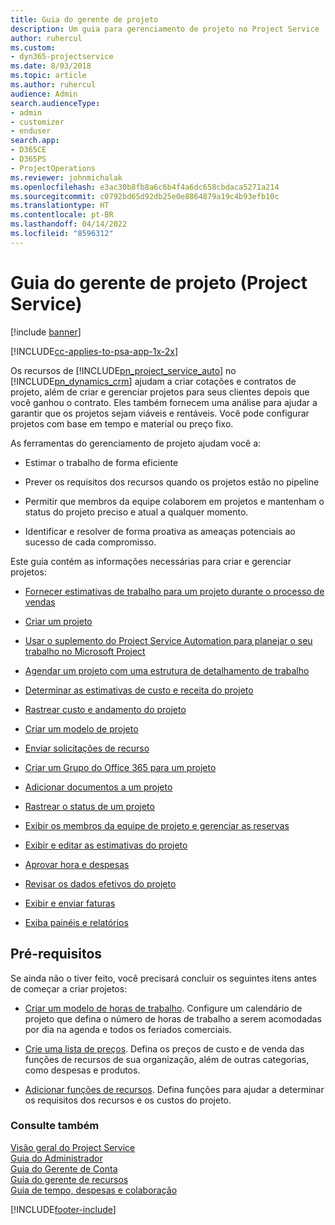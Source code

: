 ```yaml
---
title: Guia do gerente de projeto
description: Um guia para gerenciamento de projeto no Project Service
author: ruhercul
ms.custom:
- dyn365-projectservice
ms.date: 8/03/2018
ms.topic: article
ms.author: ruhercul
audience: Admin
search.audienceType:
- admin
- customizer
- enduser
search.app:
- D365CE
- D365PS
- ProjectOperations
ms.reviewer: johnmichalak
ms.openlocfilehash: e3ac30b8fb8a6c6b4f4a6dc658cbdaca5271a214
ms.sourcegitcommit: c0792bd65d92db25e0e8864879a19c4b93efb10c
ms.translationtype: HT
ms.contentlocale: pt-BR
ms.lasthandoff: 04/14/2022
ms.locfileid: "8596312"
---
```

# <a name="project-manager-guide-project-service"></a>Guia do gerente de projeto (Project Service)

[!include [banner](../includes/psa-now-project-operations.md)]

[!INCLUDE[cc-applies-to-psa-app-1x-2x](../includes/cc-applies-to-psa-app-1x-2x.md)]

Os recursos de [!INCLUDE[pn_project_service_auto](../includes/pn-project-service-auto.md)] no [!INCLUDE[pn_dynamics_crm](../includes/pn-dynamics-crm.md)] ajudam a criar cotações e contratos de projeto, além de criar e gerenciar projetos para seus clientes depois que você ganhou o contrato. Eles também fornecem uma análise para ajudar a garantir que os projetos sejam viáveis e rentáveis. Você pode configurar projetos com base em tempo e material ou preço fixo.  
  
 As ferramentas do gerenciamento de projeto ajudam você a:  
  
-   Estimar o trabalho de forma eficiente  
  
-   Prever os requisitos dos recursos quando os projetos estão no pipeline  
  
-   Permitir que membros da equipe colaborem em projetos e mantenham o status do projeto preciso e atual a qualquer momento.  
  
-   Identificar e resolver de forma proativa as ameaças potenciais ao sucesso de cada compromisso.  
  
Este guia contém as informações necessárias para criar e gerenciar projetos:  
  
-   [Fornecer estimativas de trabalho para um projeto durante o processo de vendas](../psa/provide-estimates-project-during-sales-process.md)  
  
-   [Criar um projeto](../psa/create-project.md)  
  
-   [Usar o suplemento do Project Service Automation para planejar o seu trabalho no Microsoft Project](../psa/add-plan-work-microsoft-project.md)  
  
-   [Agendar um projeto com uma estrutura de detalhamento de trabalho](../psa/schedule-project-work-breakdown-structure.md)  
  
-   [Determinar as estimativas de custo e receita do projeto](../psa/determine-project-cost-revenue-estimates.md)  
  
-   [Rastrear custo e andamento do projeto](../psa/track-project-progress-cost.md)  
  
-   [Criar um modelo de projeto](../psa/create-project-template.md)  
  
-   [Enviar solicitações de recurso](../psa/submit-resource-requests.md)  
  
-   [Criar um Grupo do Office 365 para um projeto](../psa/create-office-365-group-project.md)  
  
-   [Adicionar documentos a um projeto](../psa/add-documents-project.md)  
  
-   [Rastrear o status de um projeto](../psa/track-project-status.md)  
  
-   [Exibir os membros da equipe de projeto e gerenciar as reservas](../psa/view-project-team-members-manage-bookings.md)  
  
-   [Exibir e editar as estimativas do projeto](../psa/view-edit-project-estimates.md)  
  
-   [Aprovar hora e despesas](../psa/approve-time-expenses.md)  
  
-   [Revisar os dados efetivos do projeto](../psa/review-project-actuals.md)  
  
-   [Exibir e enviar faturas](../psa/view-send-invoices.md)  
  
-   [Exiba painéis e relatórios](../psa/view-dashboards-reports.md)  
  
## <a name="prerequisites"></a>Pré-requisitos  
 Se ainda não o tiver feito, você precisará concluir os seguintes itens antes de começar a criar projetos:  
  
-   [Criar um modelo de horas de trabalho](../psa/create-work-hours-template.md). Configure um calendário de projeto que defina o número de horas de trabalho a serem acomodadas por dia na agenda e todos os feriados comerciais.  
  
-   [Crie uma lista de preços](../psa/create-price-list.md). Defina os preços de custo e de venda das funções de recursos de sua organização, além de outras categorias, como despesas e produtos.  
  
-   [Adicionar funções de recursos](../psa/add-resource-roles.md). Defina funções para ajudar a determinar os requisitos dos recursos e os custos do projeto.  
  
### <a name="see-also"></a>Consulte também  
 [Visão geral do Project Service](../psa/overview.md)   
 [Guia do Administrador](../psa/admin-guide.md)   
 [Guia do Gerente de Conta](../psa/account-manager-guide.md)   
 [Guia do gerente de recursos](../psa/resource-manager-guide.md)   
 [Guia de tempo, despesas e colaboração](../psa/time-expense-collaboration-guide.md)



[!INCLUDE[footer-include](../includes/footer-banner.md)]
